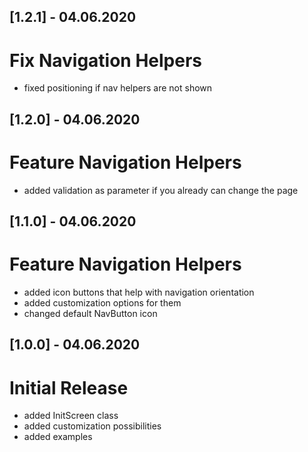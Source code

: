 ## [1.2.1] - 04.06.2020

# Fix Navigation Helpers
- fixed positioning if nav helpers are not shown

## [1.2.0] - 04.06.2020

# Feature Navigation Helpers
- added validation as parameter if you already can change the page

## [1.1.0] - 04.06.2020

# Feature Navigation Helpers
- added icon buttons that help with navigation orientation
- added customization options for them
- changed default NavButton icon

## [1.0.0] - 04.06.2020

# Initial Release
- added InitScreen class
- added customization possibilities
- added examples
